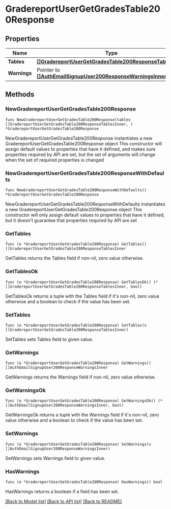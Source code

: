 # GradereportUserGetGradesTable200Response

## Properties

Name | Type | Description | Notes
------------ | ------------- | ------------- | -------------
**Tables** | [**[]GradereportUserGetGradesTable200ResponseTablesInner**](GradereportUserGetGradesTable200ResponseTablesInner.md) |  | 
**Warnings** | Pointer to [**[]AuthEmailSignupUser200ResponseWarningsInner**](AuthEmailSignupUser200ResponseWarningsInner.md) |  | [optional] 

## Methods

### NewGradereportUserGetGradesTable200Response

`func NewGradereportUserGetGradesTable200Response(tables []GradereportUserGetGradesTable200ResponseTablesInner, ) *GradereportUserGetGradesTable200Response`

NewGradereportUserGetGradesTable200Response instantiates a new GradereportUserGetGradesTable200Response object
This constructor will assign default values to properties that have it defined,
and makes sure properties required by API are set, but the set of arguments
will change when the set of required properties is changed

### NewGradereportUserGetGradesTable200ResponseWithDefaults

`func NewGradereportUserGetGradesTable200ResponseWithDefaults() *GradereportUserGetGradesTable200Response`

NewGradereportUserGetGradesTable200ResponseWithDefaults instantiates a new GradereportUserGetGradesTable200Response object
This constructor will only assign default values to properties that have it defined,
but it doesn't guarantee that properties required by API are set

### GetTables

`func (o *GradereportUserGetGradesTable200Response) GetTables() []GradereportUserGetGradesTable200ResponseTablesInner`

GetTables returns the Tables field if non-nil, zero value otherwise.

### GetTablesOk

`func (o *GradereportUserGetGradesTable200Response) GetTablesOk() (*[]GradereportUserGetGradesTable200ResponseTablesInner, bool)`

GetTablesOk returns a tuple with the Tables field if it's non-nil, zero value otherwise
and a boolean to check if the value has been set.

### SetTables

`func (o *GradereportUserGetGradesTable200Response) SetTables(v []GradereportUserGetGradesTable200ResponseTablesInner)`

SetTables sets Tables field to given value.


### GetWarnings

`func (o *GradereportUserGetGradesTable200Response) GetWarnings() []AuthEmailSignupUser200ResponseWarningsInner`

GetWarnings returns the Warnings field if non-nil, zero value otherwise.

### GetWarningsOk

`func (o *GradereportUserGetGradesTable200Response) GetWarningsOk() (*[]AuthEmailSignupUser200ResponseWarningsInner, bool)`

GetWarningsOk returns a tuple with the Warnings field if it's non-nil, zero value otherwise
and a boolean to check if the value has been set.

### SetWarnings

`func (o *GradereportUserGetGradesTable200Response) SetWarnings(v []AuthEmailSignupUser200ResponseWarningsInner)`

SetWarnings sets Warnings field to given value.

### HasWarnings

`func (o *GradereportUserGetGradesTable200Response) HasWarnings() bool`

HasWarnings returns a boolean if a field has been set.


[[Back to Model list]](../README.md#documentation-for-models) [[Back to API list]](../README.md#documentation-for-api-endpoints) [[Back to README]](../README.md)


